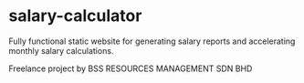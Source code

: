 # salary-calculator

Fully functional static website for generating salary reports and accelerating monthly salary calculations.

Freelance project by BSS RESOURCES MANAGEMENT SDN BHD

